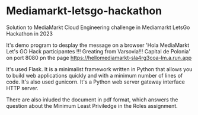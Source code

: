 # Mediamarkt-letsgo-hackathon
Solution to MediaMarkt Cloud Engineering challenge in Mediamarkt LetsGo Hackathon in 2023

It's demo program to desplay the message on a browser 'Hola  MediaMarkt Let's GO Hack participantes !!! Greating from Varsovia!!! Capital de Polonia' on port 8080 pn the page https://hellomediamarkt-sla4rg3coa-lm.a.run.app

It's used Flask. It is a minimalist framework written in Python that allows you to build web applications quickly and with a minimum number of lines of code.
It's also used gunicorn. It's a Python web server gateway interface HTTP server.

There are also inluded the document in pdf format, which answers the question about the Minimum Least Priviledge in the Roles assignment.
